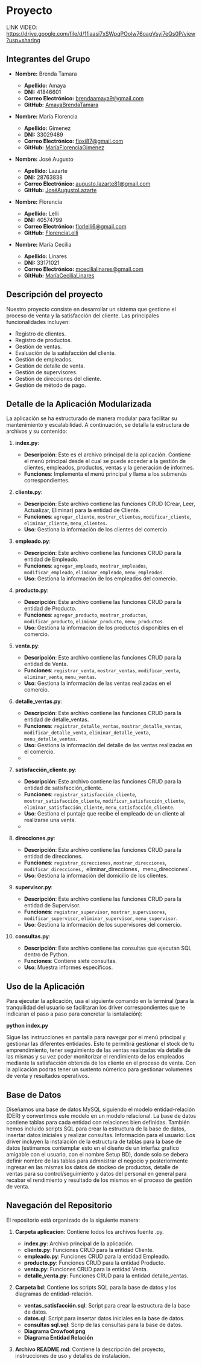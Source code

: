 # Proyecto
LINK VIDEO: https://drive.google.com/file/d/1fiaasi7xSWpqPOolw76oagVsyi7eQs0P/view?usp=sharing
## Integrantes del Grupo

- **Nombre:** Brenda Tamara 
  - **Apellido:** Amaya
  - **DNI:** 41846601
  - **Correo Electrónico:** brendaamaya9@gmail.com 
  - **GitHub:** [AmayaBrendaTamara](https://github.com/amayabren)

- **Nombre:** María Florencia
  - **Apellido:** Gimenez
  - **DNI:** 33029489
  - **Correo Electrónico:** floxi87@gmail.com
  - **GitHub:** [MaríaFlorenciaGimenez](https://github.com/Floxi87)

- **Nombre:** José Augusto
  - **Apellido:** Lazarte
  - **DNI:** 28763838
  - **Correo Electrónico:** augusto.lazarte81@gmail.com
  - **GitHub:** [JoséAugustoLazarte](https://github.com/AugustoLaz)

- **Nombre:** Florencia
  - **Apellido:** Lelli
  - **DNI:** 40574799
  - **Correo Electrónico:** florlelli6@gmail.com
  - **GitHub:** [FlorenciaLelli](https://github.com/florlelli)

- **Nombre:** María Cecilia
  - **Apellido:** Linares
  - **DNI:** 33171021
  - **Correo Electrónico:** mcecilialinares@gmail.com
  - **GitHub:** [MaríaCeciliaLinares](https://github.com/cecilinares)

## Descripción del proyecto
Nuestro proyecto consiste en desarrollar un sistema que gestione el proceso de venta y la satisfacción del cliente. Las principales funcionalidades incluyen:

- Registro de clientes.
- Registro de productos.
- Gestión de ventas.
- Evaluación de la satisfacción del cliente.
- Gestión de empleados.
- Gestión de detalle de venta.
- Gestión de supervisores.
- Gestión de direcciones del cliente.
- Gestión de método de pago.

## Detalle de la Aplicación Modularizada
La aplicación se ha estructurado de manera modular para facilitar su mantenimiento y escalabilidad. A continuación, se detalla la estructura de archivos y su contenido:

1. **index.py**:
    - **Descripción**: Este es el archivo principal de la aplicación. Contiene el menú principal desde el cual se puede acceder a la gestión de clientes, empleados, productos, ventas y la generación de informes.
    - **Funciones**: Implementa el menú principal y llama a los submenús correspondientes.

2. **cliente.py**:
    - **Descripción**: Este archivo contiene las funciones CRUD (Crear, Leer, Actualizar, Eliminar) para la entidad de Cliente.
    - **Funciones**: `agregar_cliente`, `mostrar_clientes`, `modificar_cliente`, `eliminar_cliente`, `menu_clientes`.
    - **Uso**: Gestiona la información de los clientes del comercio.

3. **empleado.py**:
    - **Descripción**: Este archivo contiene las funciones CRUD para la entidad de Empleado.
    - **Funciones**: `agregar_empleado`, `mostrar_empleados`, `modificar_empleado`, `eliminar_empleado`, `menu_empleados`.
    - **Uso**: Gestiona la información de los empleados del comercio.

4. **producto.py**:
    - **Descripción**: Este archivo contiene las funciones CRUD para la entidad de Producto.
    - **Funciones**: `agregar_producto`, `mostrar_productos`, `modificar_producto`, `eliminar_producto`, `menu_productos`.
    - **Uso**: Gestiona la información de los productos disponibles en el comercio.

5. **venta.py**:
    - **Descripción**: Este archivo contiene las funciones CRUD para la entidad de Venta.
    - **Funciones**: `registrar_venta`, `mostrar_ventas`, `modificar_venta`, `eliminar_venta`, `menu_ventas`.
    - **Uso**: Gestiona la información de las ventas realizadas en el comercio.

6. **detalle_ventas.py**:
    - **Descripción**: Este archivo contiene las funciones CRUD para la entidad de detalle_ventas.
    - **Funciones**: `registrar_detalle_ventas`, `mostrar_detalle_ventas`, `modificar_detalle_venta`, `eliminar_detalle_venta`, `menu_detalle_ventas`.
    - **Uso**: Gestiona la información del detalle de las ventas realizadas en el comercio.
    - 
7. **satisfacción_cliente.py**:
    - **Descripción**: Este archivo contiene las funciones CRUD para la entidad de satisfacción_cliente.
    - **Funciones**: `registrar_satisfacción_cliente`, `mostrar_satisfacción_cliente`, `modificar_satisfacción_cliente`, `eliminar_satisfacción_cliente`, `menu_satisfacción_cliente`.
    - **Uso**: Gestiona el puntaje que recibe el empleado de un cliente al realizarse una venta.
    - 
8. **direcciones.py**:
    - **Descripción**: Este archivo contiene las funciones CRUD para la entidad de direcciones.
    - **Funciones**: `registrar_direcciones`, `mostrar_direcciones`, `modificar_direcciones, `eliminar_direcciones`, `menu_direcciones`.
    - **Uso**: Gestiona la información del domicilio de los clientes.

9. **supervisor.py**:
    - **Descripción**: Este archivo contiene las funciones CRUD para la entidad de Supervisor.
    - **Funciones**: `registrar_supervisor`, `mostrar_supervisores`, `modificar_supervisor`, `eliminar_supervisor`, `menu_supervisor`.
    - **Uso**: Gestiona la información de los supervisores del comercio.
      
10. **consultas.py**:
    - **Descripción**: Este archivo contiene las consultas que ejecutan SQL dentro de Python.
    - **Funciones**: Contiene siete consultas.
    - **Uso**: Muestra informes específicos.

## Uso de la Aplicación
Para ejecutar la aplicación, usa el siguiente comando en la terminal (para la tranquilidad del usuario se facilitaran los driver correspondientes que te indicaran el paso a paso para concretar la isntalación):

**python index.py** 

Sigue las instrucciones en pantalla para navegar por el menú principal y gestionar las diferentes entidades. Esto te permitirá gestionar el stock de tu emprendimiento, tener seguimiento de las ventas realizadas vía detalle de las mismas y su vez poder monitorizar el rendimiento de los empleados mediante la satisfacción obtenida de los cliente en el proceso de venta. Con la aplicación podras tener un sustento númerico para gestionar volumenes de venta y resultados operativos. 

## Base de Datos
Diseñamos una base de datos MySQL siguiendo el modelo entidad-relación (DER) y convertimos este modelo en un modelo relacional. La base de datos contiene tablas para cada entidad con relaciones bien definidas. También hemos incluido scripts SQL para crear la estructura de la base de datos, insertar datos iniciales y realizar consultas.
Información para el usuario: Los driver incluyen la instalación de la estructura de tablas para la base de datos (estimamos contemplar esto en el diseño de un interfaz grafico amigable con el usuario, con el nombre Setup BD), donde solo se debera definir nombre de las tablas para admnistrar el negocio y posteriormente ingresar en las mismas los datos de stockeo de productos, detalle de ventas para su control/seguimiento y datos del personal en general para recabar el rendimiento y resultado de los mismos en el proceso de gestión de venta. 

## Navegación del Repositorio
El repositorio está organizado de la siguiente manera:

1. **Carpeta aplicacion**: Contiene todos los archivos fuente .py.

   - **index.py**: Archivo principal de la aplicación.
   - **cliente.py**: Funciones CRUD para la entidad Cliente.
   - **empleado.py**: Funciones CRUD para la entidad Empleado.
   - **producto.py**: Funciones CRUD para la entidad Producto.
   - **venta.py**: Funciones CRUD para la entidad Venta.
   - **detalle_venta.py**: Funciones CRUD para la entidad detalle_ventas.

2. **Carpeta bd**: Contiene los scripts SQL para la base de datos y los diagramas de entidad-relación.

   - **ventas_satisfacción.sql**: Script para crear la estructura de la base de datos.
   - **datos.ql**: Script para insertar datos iniciales en la base de datos.
   - **consultas sql.sql**: Scrip de las consultas para la base de datos.
   - **Diagrama Crowfoot png**
   - **Diagrama Entidad Relación**

3. **Archivo README.md**: Contiene la descripción del proyecto, instrucciones de uso y detalles de instalación.



